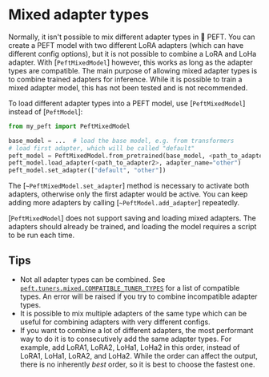 <!--Copyright 2023 The HuggingFace Team. All rights reserved.

Licensed under the Apache License, Version 2.0 (the "License"); you may not use this file except in compliance with
the License. You may obtain a copy of the License at

http://www.apache.org/licenses/LICENSE-2.0

Unless required by applicable law or agreed to in writing, software distributed under the License is distributed on
an "AS IS" BASIS, WITHOUT WARRANTIES OR CONDITIONS OF ANY KIND, either express or implied. See the License for the
specific language governing permissions and limitations under the License.
-->

# Mixed adapter types

Normally, it isn't possible to mix different adapter types in 🤗 PEFT. You can create a PEFT model with two different LoRA adapters (which can have different config options), but it is not possible to combine a LoRA and LoHa adapter. With [`PeftMixedModel`] however, this works as long as the adapter types are compatible. The main purpose of allowing mixed adapter types is to combine trained adapters for inference. While it is possible to train a mixed adapter model, this has not been tested and is not recommended.

To load different adapter types into a PEFT model, use [`PeftMixedModel`] instead of [`PeftModel`]:

```py
from my_peft import PeftMixedModel

base_model = ...  # load the base model, e.g. from transformers
# load first adapter, which will be called "default"
peft_model = PeftMixedModel.from_pretrained(base_model, <path_to_adapter1>)
peft_model.load_adapter(<path_to_adapter2>, adapter_name="other")
peft_model.set_adapter(["default", "other"])
```

The [`~PeftMixedModel.set_adapter`] method is necessary to activate both adapters, otherwise only the first adapter would be active. You can keep adding more adapters by calling [`~PeftModel.add_adapter`] repeatedly.

[`PeftMixedModel`] does not support saving and loading mixed adapters. The adapters should already be trained, and loading the model requires a script to be run each time.

## Tips

- Not all adapter types can be combined. See [`peft.tuners.mixed.COMPATIBLE_TUNER_TYPES`](https://github.com/huggingface/peft/blob/1c1c7fdaa6e6abaa53939b865dee1eded82ad032/src/peft/tuners/mixed/model.py#L35) for a list of compatible types. An error will be raised if you try to combine incompatible adapter types.
- It is possible to mix multiple adapters of the same type which can be useful for combining adapters with very different configs.
- If you want to combine a lot of different adapters, the most performant way to do it is to consecutively add the same adapter types. For example, add LoRA1, LoRA2, LoHa1, LoHa2 in this order, instead of LoRA1, LoHa1, LoRA2, and LoHa2. While the order can affect the output, there is no inherently *best* order, so it is best to choose the fastest one.

